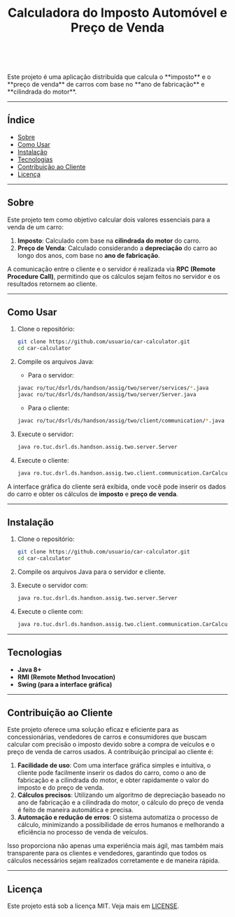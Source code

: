 <div align="center">
  <h1>Calculadora do Imposto Automóvel e Preço de Venda</h1>
</div>
<br>
<br>
<br>
<br>
Este projeto é uma aplicação distribuída que calcula o **imposto** e o **preço de venda** de carros com base no **ano de fabricação** e **cilindrada do motor**.

---

## Índice

- [Sobre](#sobre)
- [Como Usar](#como-usar)
- [Instalação](#instalacao)
- [Tecnologias](#tecnologias)
- [Contribuição ao Cliente](#contribuicao-ao-cliente)
- [Licença](#licenca)

---

## Sobre

Este projeto tem como objetivo calcular dois valores essenciais para a venda de um carro:

1. **Imposto**: Calculado com base na **cilindrada do motor** do carro.
2. **Preço de Venda**: Calculado considerando a **depreciação** do carro ao longo dos anos, com base no **ano de fabricação**.

A comunicação entre o cliente e o servidor é realizada via **RPC (Remote Procedure Call)**, permitindo que os cálculos sejam feitos no servidor e os resultados retornem ao cliente.

---

## Como Usar

1. Clone o repositório:
    ```bash
    git clone https://github.com/usuario/car-calculator.git
    cd car-calculator
    ```

2. Compile os arquivos Java:
    - Para o servidor:
    ```bash
    javac ro/tuc/dsrl/ds/handson/assig/two/server/services/*.java
    javac ro/tuc/dsrl/ds/handson/assig/two/server/Server.java
    ```
    - Para o cliente:
    ```bash
    javac ro/tuc/dsrl/ds/handson/assig/two/client/communication/*.java
    ```

3. Execute o servidor:
    ```bash
    java ro.tuc.dsrl.ds.handson.assig.two.server.Server
    ```

4. Execute o cliente:
    ```bash
    java ro.tuc.dsrl.ds.handson.assig.two.client.communication.CarCalculatorGUI
    ```

A interface gráfica do cliente será exibida, onde você pode inserir os dados do carro e obter os cálculos de **imposto** e **preço de venda**.

---

## Instalação

1. Clone o repositório:
    ```bash
    git clone https://github.com/usuario/car-calculator.git
    cd car-calculator
    ```

2. Compile os arquivos Java para o servidor e cliente.

3. Execute o servidor com:
    ```bash
    java ro.tuc.dsrl.ds.handson.assig.two.server.Server
    ```

4. Execute o cliente com:
    ```bash
    java ro.tuc.dsrl.ds.handson.assig.two.client.communication.CarCalculatorGUI
    ```

---

## Tecnologias

- **Java 8+**
- **RMI (Remote Method Invocation)**
- **Swing (para a interface gráfica)**

---

## Contribuição ao Cliente

Este projeto oferece uma solução eficaz e eficiente para as concessionárias, vendedores de carros e consumidores que buscam calcular com precisão o imposto devido sobre a compra de veículos e o preço de venda de carros usados. A contribuição principal ao cliente é:

1. **Facilidade de uso**: Com uma interface gráfica simples e intuitiva, o cliente pode facilmente inserir os dados do carro, como o ano de fabricação e a cilindrada do motor, e obter rapidamente o valor do imposto e do preço de venda.
2. **Cálculos precisos**: Utilizando um algoritmo de depreciação baseado no ano de fabricação e a cilindrada do motor, o cálculo do preço de venda é feito de maneira automática e precisa.
3. **Automação e redução de erros**: O sistema automatiza o processo de cálculo, minimizando a possibilidade de erros humanos e melhorando a eficiência no processo de venda de veículos.

Isso proporciona não apenas uma experiência mais ágil, mas também mais transparente para os clientes e vendedores, garantindo que todos os cálculos necessários sejam realizados corretamente e de maneira rápida.

---

## Licença

Este projeto está sob a licença MIT. Veja mais em [LICENSE](LICENSE).
